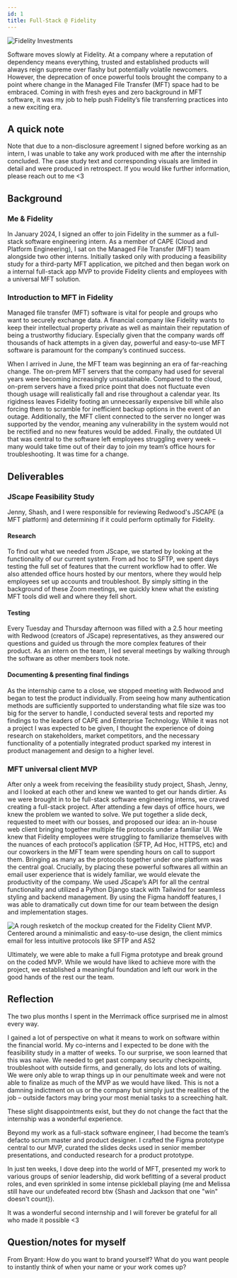 ```yaml
---
id: 1
title: Full-Stack @ Fidelity
---
```


![Fidelity Investments](/product/01/FidelityCover.jpg)

Software moves slowly at Fidelity. At a company where a reputation of dependency means everything, trusted and established products will always reign supreme over flashy but potentially volatile newcomers. However, the deprecation of once powerful tools brought the company to a point where change in the Managed File Transfer (MFT) space had to be embraced. Coming in with fresh eyes and zero background in MFT software, it was my job to help push Fidelity’s file transferring practices into a new exciting era.
  
## A quick note

  Note that due to a non-disclosure agreement I signed before working as an intern, I was unable to take any work produced with me after the internship concluded.
  The case study text and corresponding visuals are limited in detail and were produced in retrospect.
  If you would like further information, please reach out to me <3

## Background

### Me & Fidelity

  In January 2024, I signed an offer to join Fidelity in the summer as a full-stack software engineering intern.
  As a member of CAPE (Cloud and Platform Engineering), I sat on the Managed File Transfer (MFT) team alongside two other interns.
  Initially tasked only with producing a feasibility study for a third-party MFT application, we pitched and then began work on a internal full-stack app MVP to provide Fidelity clients and employees with a universal MFT solution.

### Introduction to MFT in Fidelity

  Managed file transfer (MFT) software is vital for people and groups who want to securely exchange data. A financial company like Fidelity wants to keep their intellectual property private as well as maintain their reputation of being a trustworthy fiduciary. Especially given that the company wards off thousands of hack attempts in a given day, powerful and easy-to-use MFT software is paramount for the company’s continued success.

  When I arrived in June, the MFT team was beginning an era of far-reaching change. The on-prem MFT servers that the company had used for several years were becoming increasingly unsustainable. Compared to the cloud, on-prem servers have a fixed price point that does not fluctuate even though usage will realistically fall and rise throughout a calendar year. Its rigidness leaves Fidelity footing an unnecessarily expensive bill while also forcing them to scramble for inefficient backup options in the event of an outage. Additionally, the MFT client connected to the server no longer was supported by the vendor, meaning any vulnerability in the system would not be rectified and no new features would be added. Finally, the outdated UI that was central to the software left employees struggling every week – many would take time out of their day to join my team’s office hours for troubleshooting. It was time for a change.

## Deliverables

### JScape Feasibility Study
  
  Jenny, Shash, and I were responsible for reviewing Redwood's JSCAPE (a MFT platform) and determining if it could perform optimally for Fidelity.

#### Research

  To find out what we needed from JScape, we started by looking at the functionality of our current system. From ad hoc to SFTP, we spent days testing the full set of features that the current workflow had to offer. We also attended office hours hosted by our mentors, where they would help employees set up accounts and troubleshoot. By simply sitting in the background of these Zoom meetings, we quickly knew what the existing MFT tools did well and where they fell short.

#### Testing

  Every Tuesday and Thursday afternoon was filled with a 2.5 hour meeting with Redwood (creators of JScape) representatives, as they answered our questions and guided us through the more complex features of their product. As an intern on the team, I led several meetings by walking through the software as other members took note.

#### Documenting & presenting final findings

  As the internship came to a close, we stopped meeting with Redwood and began to test the product individually. From seeing how many authentication methods are sufficiently supported to understanding what file size was too big for the server to handle, I conducted several tests and reported my findings to the leaders of CAPE and Enterprise Technology.
  While it was not a project I was expected to be given, I thought the experience of doing research on stakeholders, market competitors, and the necessary functionality of a potentially integrated product sparked my interest in product management and design to a higher level.

### MFT universal client MVP

  After only a week from receiving the feasibility study project, Shash, Jenny, and I looked at each other and knew we wanted to get our hands dirtier. As we were brought in to be full-stack software engineering interns, we craved creating a full-stack project. After attending a few days of office hours, we knew the problem we wanted to solve. We put together a slide deck, requested to meet with our bosses, and proposed our idea: an in-house web client bringing together multiple file protocols under a familiar UI. We knew that Fidelity employees were struggling to familiarize themselves with the nuances of each protocol’s application (SFTP, Ad Hoc, HTTPS, etc) and our coworkers in the MFT team were spending hours on call to support them. Bringing as many as the protocols together under one platform was the central goal. Crucially, by placing these powerful softwares all within an email user experience that is widely familiar, we would elevate the productivity of the company. We used JScape’s API for all the central functionality and utilized a Python Django stack with Tailwind for seamless styling and backend management. By using the Figma handoff features, I was able to dramatically cut down time for our team between the design and implementation stages.

  ![A rough resketch of the mockup created for the Fidelity Client MVP. Centered around a minimalistic and easy-to-use design, the client mimics email for less intuitive protocols like SFTP and AS2](/product/01/Fidelity.jpg)
  
  Ultimately, we were able to make a full Figma prototype and break ground on the coded MVP. While we would have liked to achieve more with the project, we established a meaningful foundation and left our work in the good hands of the rest our the team.

## Reflection

  The two plus months I spent in the Merrimack office surprised me in almost every way.

  I gained a lot of perspective on what it means to work on software within the financial world. My co-interns and I expected to be done with the feasibility study in a matter of weeks. To our surprise, we soon learned that this was naive. We needed to get past company security checkpoints, troubleshoot with outside firms, and generally, do lots and lots of waiting. We were only able to wrap things up in our penultimate week and were not able to finalize as much of the MVP as we would have liked. This is not a damning indictment on us or the company but simply just the realities of the job – outside factors may bring your most menial tasks to a screeching halt.

  These slight disappointments exist, but they do not change the fact that the internship was a wonderful experience.

  Beyond my work as a full-stack software engineer, I had become the team’s defacto scrum master and product designer. I crafted the Figma prototype central to our MVP, curated the slides decks used in senior member presentations, and conducted research for a product prototype.

  In just ten weeks, I dove deep into the world of MFT, presented my work to various groups of senior leadership, did work befitting of a several product roles, and even sprinkled in some intense pickleball playing (me and Melissa still have our undefeated record btw {Shash and Jackson that one "win" doesn't count}).

  It was a wonderful second internship and I will forever be grateful for all who made it possible <3
  
## Question/notes for myself
  
  From Bryant: How do you want to brand yourself? What do you want people to instantly think of when your name or your work comes up?
